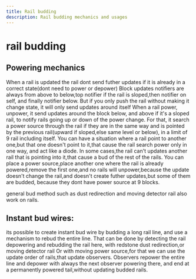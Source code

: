 ```yaml
---
title: Rail budding
description: Rail budding mechanics and usages
---
```


# rail budding

## Powering mechanics

When a rail is updated the rail dont send futher updates if it is already in a correct state(dont need to power or depower)
Block updates notifiers are always from above to below,top notifier if the rail is sloped,then notifier on self, and finally notifier below.
But if you only push the rail without making it change state, it will only send updates around itself
When a rail power, unpower, it send updates around the block below, and above if it's a sloped rail, to notify rails going up or down of the power change.
For that, it search a power source through the rail if they are in the same way and is pointed by the previous rail(upward if sloped,else same level or below), in a limit of 9 rail including itself.
You can have a situation where a rail point to another one,but that one doesn't point to it,that cause the rail search power only in one way, and act like a diode.
In some cases,the rail can't updates another rail that is pointing into it,that cause a bud of the rest of the rails.
You can place a power source,place another one where the rail is already powered,remove the first one,and no rails will unpower,because the update doesn't change the rail,and doesn't create futher updates,but some of them are budded, because they dont have power source at 9 blocks.

general bud method such as dust redirection and moving detector rail also work on rails.

## Instant bud wires:
its possible to create instant bud wire by budding a long rail line, and use a mechanism to rebud the entire line.
That can be done by detecting the rail depowering and rebudding the rail here, with redstone dust redirection,or moving detector rail
Or with moving power source,for that we can use the update order of rails,that update observers. Observers repower the entire line and depower with always the next observer powering there, and end at a permanently powered tail,without updating budded rails. 